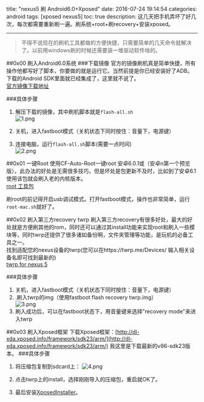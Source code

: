 title: "nexus5 刷 Android6.0+Xposed"
date: 2016-07-24 19:14:54
categories: android
tags: [xposed nexus5]
toc: true
description: 这几天把手机弄坏了好几次，每次都需要重新刷一遍。刷系统+root+刷recovery+安装xposed。

---
> 不得不说现在的刷机工具都做的方便快捷，只需要简单的几天命令就解决了。以前用windows刷的时候还需要装一堆驱动软件啥的。

##0x00 刷入Android6.0系统
###下载镜像
官方的镜像刷机真是简单快捷，所有操作他都写好了脚本，你要做的就是运行它。当然前提是你已经安装好了ADB。下载的Android SDK里面就已经集成了，这里就不说了。    
[官方镜像下载地址](https://developers.google.com/android/nexus/images)

###具体步骤
1. 解压下载的镜像，其中刷机脚本就是`flash-all.sh`   
![1.png](https://gnaixx.github.io/blog_images/nexus/1.png) 

2. 关机，进入fastboot模式（关机状态下同时按住：音量下，电源键）
3. 连接电脑，运行`flash-all.sh`脚本(需要一点时间)    
![2.png](https://gnaixx.github.io/blog_images/nexus/2.png) 

##0x01 一键Root
使用CF-Auto-Root一键root 安卓6.0.1或（安卓n第一个预览版）。此办法的好处是无需很多技巧，但是坏处是包更新不及时，比如到了安卓6.1使用该包就会刷入老的内核版本。   
[root 工具包](https://download.chainfire.eu/363/CF-Root/CF-Auto-Root/CF-Auto-Root-hammerhead-hammerhead-nexus5.zip)

刷root的前记得开启usb调试模式。打开fastboot模式，操作也非常简单，运行`root-mac.sh`就好了。

##0x02 刷入第三方recovery twrp
刷入第三方recovery有很多好处，最大的好处就是方便刷其他的rom，同时还可以通过其install功能来实现root和刷入一些模块等，同时twrp还提供了很多诸如备份啊，文件夹管理等功能，是玩机的必备工具之一。    
找到适配您的nexus设备的twrp(您可以在https://twrp.me/Devices/ 输入相关设备名即可找到最新的)     
[twrp for nexus 5](https://dl.twrp.me/hammerhead/twrp-2.8.7.1-hammerhead.img)

###具体步骤
1. 关机，进入fastboot模式（关机状态下同时按住：音量下，电源键）
2. .刷入twrp的img（使用fastboot flash recovery twrp.img）  
![3.png](https://gnaixx.github.io/blog_images/nexus/3.png) 
3. 刷入成功后，可以在fastboot状态下，用音量键来选择"recovery mode"来进入twrp

##0x03 刷入Xposed框架
下载Xposed框架：[http://dl-xda.xposed.info/framework/sdk23/arm/](http://dl-xda.xposed.info/framework/sdk23/arm/)
我这里是下载最新的v86-sdk23版本。 
###具体步骤 
1. 将压缩包复制到sdcard上：
![4.png](https://gnaixx.github.io/blog_images/nexus/4.png) 

2. 点击twrp上的install，选择刚刚导入的压缩包，重启就OK了。

3. 最后安装[XposedInstaller](http://forum.xda-developers.com/attachment.php?attachmentid=3383776&d=1435601440)。

